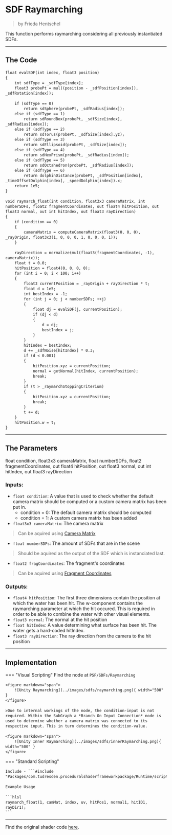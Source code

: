 <div class="container">
    <h1 class="main-heading">SDF Raymarching</h1>
    <blockquote class="author">by Frieda Hentschel</blockquote>
</div>

This function performs raymarching considering all previously instantiated SDFs.

---

## The Code

``` hlsl
float evalSDF(int index, float3 position)
{
    int sdfType = _sdfType[index];
    float3 probePt = mul((position - _sdfPosition[index]), _sdfRotation[index]);
    
    if (sdfType == 0)
        return sdSphere(probePt, _sdfRadius[index]);
    else if (sdfType == 1)
        return sdRoundBox(probePt, _sdfSize[index], _sdfRadius[index]);
    else if (sdfType == 2)
        return sdTorus(probePt, _sdfSize[index].yz);
    else if (sdfType == 3)
        return sdEllipsoid(probePt, _sdfSize[index]);
    else if (sdfType == 4)
        return sdHexPrism(probePt, _sdfRadius[index]);
    else if (sdfType == 5)
        return sdOctahedron(probePt, _sdfRadius[index]);
    else if (sdfType == 6)
        return dolphinDistance(probePt, _sdfPosition[index], _timeOffsetDolphin[index], _speedDolphin[index]).x;
    return 1e5;
}

void raymarch_float(int condition, float3x3 cameraMatrix, int numberSDFs, float2 fragmentCoordinates, out float4 hitPosition, out float3 normal, out int hitIndex, out float3 rayDirection)
{
    if (condition == 0)
    {
        cameraMatrix = computeCameraMatrix(float3(0, 0, 0), _rayOrigin, float3x3(1, 0, 0, 0, 1, 0, 0, 0, 1));
    }
    
    rayDirection = normalize(mul(float3(fragmentCoordinates, -1), cameraMatrix));
    float t = 0.0;
    hitPosition = float4(0, 0, 0, 0);
    for (int i = 0; i < 100; i++)
    {
        float3 currentPosition = _rayOrigin + rayDirection * t; 
        float d = 1e5;
        int bestIndex = -1;
        for (int j = 0; j < numberSDFs; ++j)
        {
            float dj = evalSDF(j, currentPosition);
            if (dj < d)
            {
                d = dj; 
                bestIndex = j;
            }
        }
        hitIndex = bestIndex;
        d += _sdfNoise[hitIndex] * 0.3;
        if (d < 0.001)
        {
            hitPosition.xyz = currentPosition;
            normal = getNormal(hitIndex, currentPosition);
            break;
        }
        if (t > _raymarchStoppingCriterium)
        {
            hitPosition.xyz = currentPosition;
            break;
        }
        t += d;
    }
    hitPosition.w = t;
}
```

---

## The Parameters

float condition, float3x3 cameraMatrix, float numberSDFs, float2 fragmentCoordinates, out float4 hitPosition, out float3 normal, out int hitIndex, out float3 rayDirection

### Inputs:
- ```float condition```: A value that is used to check whether the default camera matrix should be computed or a custom camera matrix has been put in.
    - condition = 0: The default camera matrix should be computed
    - condition = 1: A custom camera matrix has been added
- ```float3x3 cameraMatrix```: The camera matrix
> Can be aquired using [Camera Matrix](../camera/cameraMatrix.md)
- ```float numberSDFs```: The amount of SDFs that are in the scene
> Should be aquired as the output of the SDF which is instanciated last.
- ```float2 fragCoordinates```: The fragment's coordinates
> Can be aquired using [Fragment Coordinates](unity/cameraMatrix.md)

### Outputs:
- ```float4 hitPosition```: The first three dimensions contain the position at which the water has been hit. The w-component contains the raymarching parameter at which the hit occured. This is required in order to be able to combine the water with other visual elements.
- ```float3 normal```: The normal at the hit position
- ```float hitIndex```: A value determining what surface has been hit. The water gets a hard-coded hitIndex.
- ```float3 rayDirection```: The ray direction from the camera to the hit position

---

## Implementation

=== "Visual Scripting"
    Find the node at `PSF/SDFs/Raymarching`

    <figure markdown="span">
        ![Unity Raymarching](../images/sdfs/raymarching.png){ width="500" }
    </figure>

    >Due to internal workings of the node, the condition-input is not required. Within the SubGraph a *Branch On Input Connection* node is used to determine whether a camera matrix was connected to its respective input. This in turn determines the condition-value.

    <figure markdown="span">
        ![Unity Inner Raymarching](../images/sdfs/innerRaymarching.png){ width="500" }
    </figure>

=== "Standard Scripting"

    Include - ```#include "Packages/com.tudresden.proceduralshaderframeworkpackage/Runtime/scripts/sdf_functions.hlsl"```

    Example Usage

    ```hlsl
    raymarch_float(1, camMat, index, uv, hitPos1, normal1, hitID1, rayDir1);
    ```

---

Find the original shader code [here](..).
